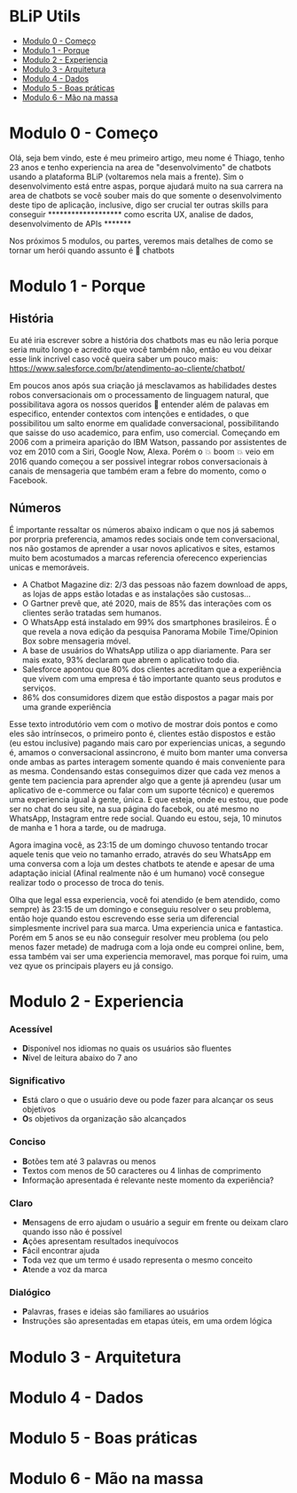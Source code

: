 # BLiP Utils
* [Modulo 0 - Começo](#modulo-0---começo)
* [Modulo 1 - Porque](#modulo-1---porque)
* [Modulo 2 - Experiencia](#modulo-2---experiencia)
* [Modulo 3 - Arquitetura](#modulo-3---arquitetura)
* [Modulo 4 - Dados](#modulo-4---dados)
* [Modulo 5 - Boas práticas](#modulo-5---boas-práticas)
* [Modulo 6 - Mão na massa](#modulo-6---mão-na-massa)

     

# Modulo 0 - Começo  

Olá, seja bem vindo, este é meu primeiro artigo, meu nome é Thiago, tenho 23 anos e tenho experiencia na area de "desenvolvimento" de chatbots usando a plataforma BLiP (voltaremos nela mais a frente). Sim o desenvolvimento está entre aspas, porque ajudará muito na sua carrera na area de chatbots se você souber mais do que somente o desenvolvimento deste tipo de aplicação, inclusive, digo ser crucial ter outras skills para conseguir ******************* como escrita UX, analise de dados, desenvolvimento de APIs *******

Nos próximos 5 modulos, ou partes, veremos mais detalhes de como se tornar um herói quando assunto é 🤖 chatbots

# Modulo 1 - Porque

## História
Eu até iria escrever sobre a história dos chatbots mas eu não leria porque seria muito longo e acredito que você também não, então eu vou deixar esse link incrivel caso você queira saber um pouco mais: https://www.salesforce.com/br/atendimento-ao-cliente/chatbot/ 

Em poucos anos após sua criação já mesclavamos as habilidades destes robos conversacionais om o processamento de linguagem natural, que possibilitava agora os nossos queridos 🤖 entender além de palavas em especifico, entender contextos com intenções e entidades, o que possibilitou um salto enorme em qualidade conversacional, possibilitando que saisse do uso academico, para enfim, uso comercial. Começando em 2006 com a primeira aparição do IBM Watson, passando por assistentes de voz em 2010 com a Siri, Google Now, Alexa. Porém o 💥 boom 💥 veio em 2016 quando começou a ser possivel integrar robos conversacionais à canais de mensageria que também eram a febre do momento, como o Facebook.

## Números
É importante ressaltar os números abaixo indicam o que nos já sabemos por prorpria preferencia, amamos redes sociais onde tem conversacional, nos não gostamos de aprender a usar novos aplicativos e sites, estamos muito bem acostumados a marcas referencia oferecenco experiencias unicas e memoráveis.
* A Chatbot Magazine diz: 2/3 das pessoas não fazem download de apps, as lojas de apps estão lotadas e as instalações são custosas…
* O Gartner prevê que, até 2020, mais de 85% das interações com os clientes serão tratadas sem humanos.
* O WhatsApp está instalado em 99% dos smartphones brasileiros. É o que revela a nova edição da pesquisa Panorama Mobile Time/Opinion Box sobre mensageria móvel.
* A base de usuários do WhatsApp utiliza o app diariamente. Para ser mais exato, 93% declaram que abrem o aplicativo todo dia.
* Salesforce apontou que 80% dos clientes acreditam que a experiência que vivem com uma empresa é tão importante quanto seus produtos e serviços.
* 86% dos consumidores dizem que estão dispostos a pagar mais por uma grande experiência

Esse texto introdutório vem com o motivo de mostrar dois pontos e como eles são intrínsecos, o primeiro ponto é, clientes estão dispostos e estão (eu estou inclusive) pagando mais caro por experiencias unicas, a segundo é, amamos o conversacional assincrono, é muito bom manter uma conversa onde ambas as partes interagem somente quando é mais conveniente para as mesma. Condensando estas conseguimos dizer que cada vez menos a gente tem paciencia para aprender algo que a gente já aprendeu (usar um aplicativo de e-commerce ou falar com um suporte técnico) e queremos uma experiencia igual à gente, única. E que esteja, onde eu estou, que pode ser no chat do seu site, na sua página do facebok, ou até mesmo no WhatsApp, Instagram entre rede social. Quando eu estou, seja, 10 minutos de manha e 1 hora a tarde, ou de madruga.

Agora imagina você, as 23:15 de um domingo chuvoso tentando trocar aquele tenis que veio no tamanho errado, através do seu WhatsApp em uma conversa com a loja um destes chatbots te atende e apesar de uma adaptação inicial (Afinal realmente não é um humano) você consegue realizar todo o processo de troca do tenis.

Olha que legal essa experiencia, você foi atendido (e bem atendido, como sempre) às 23:15 de um domingo e conseguiu resolver o seu problema, então hoje quando estou escrevendo esse seria um diferencial simplesmente incrivel para sua marca. Uma experiencia unica e fantastica. Porém em 5 anos se eu não conseguir resolver meu problema (ou pelo menos fazer metade) de madruga com a loja onde eu comprei online, bem, essa também vai ser uma experiencia memoravel, mas porque foi ruim, uma vez qyue os principais players eu já consigo. 


# Modulo 2 - Experiencia

### Acessível
* **D**isponível nos idiomas no quais os usuários são fluentes
* **N**ível de leitura abaixo do 7 ano

### Significativo
* **E**stá claro o que o usuário deve ou pode fazer para alcançar os seus objetivos
* **O**s objetivos da organização são alcançados 

### Conciso
* **B**otões tem até 3 palavras ou menos
* **T**extos com menos de 50 caracteres ou 4 linhas de comprimento
* **I**nformação apresentada é relevante neste momento da experiência?

### Claro
* **M**ensagens de erro ajudam o usuário a seguir em frente ou deixam claro quando isso não é possível
* **A**ções apresentam resultados inequívocos
* **F**ácil encontrar ajuda
* **T**oda vez que um termo é usado representa o mesmo conceito
* **A**tende a voz da marca

### Dialógico
* **P**alavras, frases e ideias são familiares ao usuários
* **I**nstruções são apresentadas em etapas úteis, em uma ordem lógica




       
# Modulo 3 - Arquitetura

# Modulo 4 - Dados

# Modulo 5 - Boas práticas

# Modulo 6 - Mão na massa
